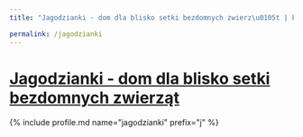 ```yaml
---
title: "Jagodzianki - dom dla blisko setki bezdomnych zwierz\u0105t | Patromierz"

permalink: /jagodzianki
---
```


# [Jagodzianki - dom dla blisko setki bezdomnych zwierząt](https://patronite.pl/jagodzianki)

{% include profile.md name="jagodzianki" prefix="j" %}
